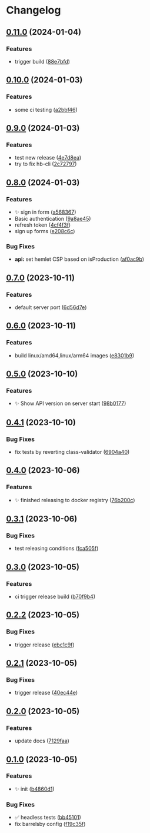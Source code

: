 # Changelog

## [0.11.0](https://github.com/radoslavirha/hikers-book/compare/0.10.0...0.11.0) (2024-01-04)


### Features

* trigger build ([88e7bfd](https://github.com/radoslavirha/hikers-book/commit/88e7bfd8d04c6babd060cf084e9c2c010e26a903))

## [0.10.0](https://github.com/radoslavirha/hikers-book/compare/0.9.0...0.10.0) (2024-01-03)


### Features

* some ci testing ([a2bbf46](https://github.com/radoslavirha/hikers-book/commit/a2bbf46f0c6a5a3a87510d788a9dbcbf089a8872))

## [0.9.0](https://github.com/radoslavirha/hikers-book/compare/0.8.0...0.9.0) (2024-01-03)


### Features

* test new release ([4e7d8ea](https://github.com/radoslavirha/hikers-book/commit/4e7d8ea9d38ae73cae2d0d016166cbc4bd5021bd))
* try to fix hb-cli ([2c72797](https://github.com/radoslavirha/hikers-book/commit/2c727971441078617c1c2b94d836a0a4a80e342d))

## [0.8.0](https://github.com/radoslavirha/hikers-book/compare/0.7.0...0.8.0) (2024-01-03)


### Features

* :sparkles: sign in form ([a568367](https://github.com/radoslavirha/hikers-book/commit/a568367e5e0943edec31da965686d05e9ace36d6))
* Basic authentication ([9a8ae45](https://github.com/radoslavirha/hikers-book/commit/9a8ae45037d82eff7e07a355b2f11d81fca666a1))
* refresh token ([4cf4f3f](https://github.com/radoslavirha/hikers-book/commit/4cf4f3f31fb33cd8043547910a80c09b24750a97))
* sign up forms ([e208c6c](https://github.com/radoslavirha/hikers-book/commit/e208c6c52f406ea1d5553054a4853c5ae74acd00))


### Bug Fixes

* **api:** set hemlet CSP based on isProduction ([af0ac9b](https://github.com/radoslavirha/hikers-book/commit/af0ac9b23f6ee71d9a26252c2e9a29b5f2b08e3a))

## [0.7.0](https://github.com/radoslavirha/hikers-book/compare/0.6.0...0.7.0) (2023-10-11)


### Features

* default server port ([6d56d7e](https://github.com/radoslavirha/hikers-book/commit/6d56d7ebe8cd396f6e4d3aea4eec19227fae49a7))

## [0.6.0](https://github.com/radoslavirha/hikers-book/compare/0.5.0...0.6.0) (2023-10-11)


### Features

* build linux/amd64,linux/arm64 images ([e8301b9](https://github.com/radoslavirha/hikers-book/commit/e8301b94c868c869682d4e252384cf7855bbdba9))

## [0.5.0](https://github.com/radoslavirha/hikers-book/compare/0.4.1...0.5.0) (2023-10-10)


### Features

* :sparkles: Show API version on server start ([98b0177](https://github.com/radoslavirha/hikers-book/commit/98b01772f95980615124bcb1ac76d5567bc7f717))

## [0.4.1](https://github.com/radoslavirha/hikers-book/compare/0.4.0...0.4.1) (2023-10-10)


### Bug Fixes

* fix tests by reverting class-validator ([6904a40](https://github.com/radoslavirha/hikers-book/commit/6904a403d26aa3f66c7d3c22e352242fe4e9224e))

## [0.4.0](https://github.com/radoslavirha/hikers-book/compare/0.3.1...0.4.0) (2023-10-06)


### Features

* :sparkles: finished releasing to docker registry ([76b200c](https://github.com/radoslavirha/hikers-book/commit/76b200cd5fa3aeabadca494123b7d1fdd1999e7f))

## [0.3.1](https://github.com/radoslavirha/hikers-book/compare/0.3.0...0.3.1) (2023-10-06)


### Bug Fixes

* test releasing conditions ([fca505f](https://github.com/radoslavirha/hikers-book/commit/fca505f40b78023f16eb9df79e8f07583ff12521))

## [0.3.0](https://github.com/radoslavirha/hikers-book/compare/0.2.2...0.3.0) (2023-10-05)


### Features

* ci trigger release build ([b70f9b4](https://github.com/radoslavirha/hikers-book/commit/b70f9b4ad50f68d30816b6bc011316dc6651d5f6))

## [0.2.2](https://github.com/radoslavirha/hikers-book/compare/0.2.1...0.2.2) (2023-10-05)


### Bug Fixes

* trigger release ([ebc1c9f](https://github.com/radoslavirha/hikers-book/commit/ebc1c9ff3e790b8fa2ac0f173bb2fe59ea61f503))

## [0.2.1](https://github.com/radoslavirha/hikers-book/compare/0.2.0...0.2.1) (2023-10-05)


### Bug Fixes

* trigger release ([40ec44e](https://github.com/radoslavirha/hikers-book/commit/40ec44e32d96ed41c6510babc9a2ca9d4a61c5a4))

## [0.2.0](https://github.com/radoslavirha/hikers-book/compare/0.1.0...0.2.0) (2023-10-05)


### Features

* update docs ([7129faa](https://github.com/radoslavirha/hikers-book/commit/7129faaa778470bf0a312169f0b73201ddbcdc1e))

## [0.1.0](https://github.com/radoslavirha/hikers-book/compare/v0.0.1...0.1.0) (2023-10-05)


### Features

* :sparkles: init ([b4860d1](https://github.com/radoslavirha/hikers-book/commit/b4860d1517db4492a4de1a6c7f9efce631262b0b))


### Bug Fixes

* :white_check_mark: headless tests ([bb45101](https://github.com/radoslavirha/hikers-book/commit/bb45101b73a37ac42eb5f1041b52a8afdaeec8ab))
* fix barrelsby config ([f19c35f](https://github.com/radoslavirha/hikers-book/commit/f19c35f8914b1ac85a8525b61c1c68037559bd42))
